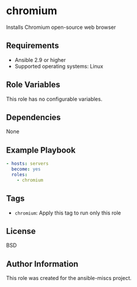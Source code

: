chromium
=========

Installs Chromium open-source web browser

Requirements
------------

- Ansible 2.9 or higher
- Supported operating systems: Linux

Role Variables
--------------

This role has no configurable variables.

Dependencies
------------

None

Example Playbook
----------------

```yaml
- hosts: servers
  become: yes
  roles:
    - chromium
```

Tags
----

- `chromium`: Apply this tag to run only this role

License
-------

BSD

Author Information
------------------

This role was created for the ansible-miscs project.
